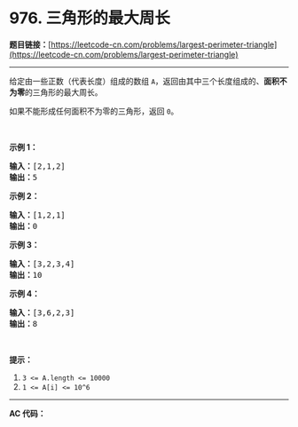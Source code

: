 # 976. 三角形的最大周长

**题目链接：**[https://leetcode-cn.com/problems/largest-perimeter-triangle](https://leetcode-cn.com/problems/largest-perimeter-triangle)

---

<div class="content__1Y2H">
 <div class="notranslate">
  <p>给定由一些正数（代表长度）组成的数组 <code>A</code>，返回由其中三个长度组成的、<strong>面积不为零</strong>的三角形的最大周长。</p> 
  <p>如果不能形成任何面积不为零的三角形，返回&nbsp;<code>0</code>。</p> 
  <p>&nbsp;</p> 
  <ol> 
  </ol> 
  <p><strong>示例 1：</strong></p> 
  <pre class="language-text"><strong>输入：</strong>[2,1,2]
<strong>输出：</strong>5
</pre> 
  <p><strong>示例 2：</strong></p> 
  <pre class="language-text"><strong>输入：</strong>[1,2,1]
<strong>输出：</strong>0
</pre> 
  <p><strong>示例 3：</strong></p> 
  <pre class="language-text"><strong>输入：</strong>[3,2,3,4]
<strong>输出：</strong>10
</pre> 
  <p><strong>示例 4：</strong></p> 
  <pre class="language-text"><strong>输入：</strong>[3,6,2,3]
<strong>输出：</strong>8
</pre> 
  <p>&nbsp;</p> 
  <p><strong>提示：</strong></p> 
  <ol> 
   <li><code>3 &lt;= A.length &lt;= 10000</code></li> 
   <li><code>1 &lt;= A[i] &lt;= 10^6</code></li> 
  </ol> 
 </div>
</div>

---

**AC 代码：**

```java

```